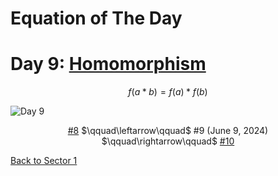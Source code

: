 # Equation of The Day

# Day 9: [Homomorphism](https://en.wikipedia.org/wiki/Homomorphism)

$$f(a*b)=f(a)*f(b)$$

<picture><img alt="Day 9" src="0009.png"></picture>

<center><a href="0008.html">#8</a> $\qquad\leftarrow\qquad$ #9 (June 9, 2024) $\qquad\rightarrow\qquad$ <a href="0010.html">#10</a></center>

[Back to Sector 1](../0-63.md)

<script src="https://utteranc.es/client.js" repo="12AbBa/eotd" issue-term="pathname" theme="github-light" crossorigin="anonymous" async> </script>